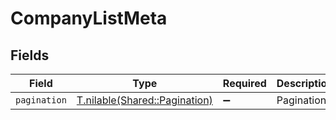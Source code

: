 # CompanyListMeta


## Fields

| Field                                                              | Type                                                               | Required                                                           | Description                                                        |
| ------------------------------------------------------------------ | ------------------------------------------------------------------ | ------------------------------------------------------------------ | ------------------------------------------------------------------ |
| `pagination`                                                       | [T.nilable(Shared::Pagination)](../../models/shared/pagination.md) | :heavy_minus_sign:                                                 | Pagination                                                         |